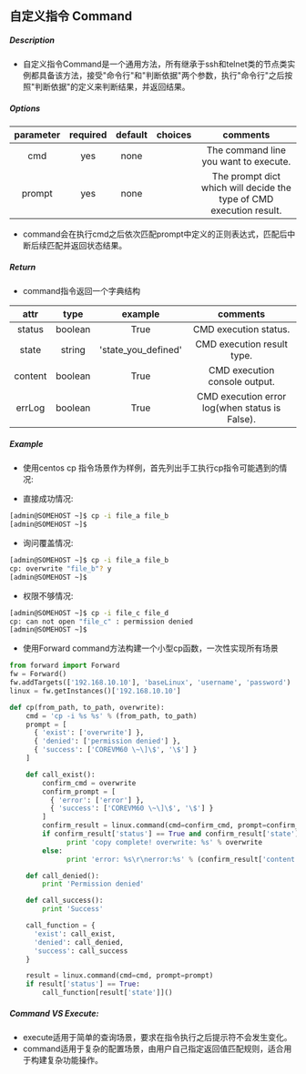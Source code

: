 ## 自定义指令 Command

##### Description

* 自定义指令Command是一个通用方法，所有继承于ssh和telnet类的节点类实例都具备该方法，接受"命令行"和"判断依据"两个参数，执行"命令行"之后按照"判断依据"的定义来判断结果，并返回结果。

##### Options

| parameter | required | default | choices | comments |
|:--:|:--:|:--:|:--:|:--:|
| cmd | yes | none |  | The command line you want to execute. |
| prompt | yes | none |  | The prompt dict which will decide the type of CMD execution result. |

* command会在执行cmd之后依次匹配prompt中定义的正则表达式，匹配后中断后续匹配并返回状态结果。

##### Return

* command指令返回一个字典结构

| attr | type | example | comments |
|:--:|:--:|:--:|:--:|
| status | boolean | True | CMD execution status. |
| state | string | 'state_you_defined' | CMD execution result type. |
| content | boolean | True | CMD execution console output. |
| errLog | boolean | True | CMD execution error log(when status is False). |

##### Example

* 使用centos cp 指令场景作为样例，首先列出手工执行cp指令可能遇到的情况:

* 直接成功情况:

```Bash
[admin@SOMEHOST ~]$ cp -i file_a file_b
[admin@SOMEHOST ~]$
```

* 询问覆盖情况:

```Bash
[admin@SOMEHOST ~]$ cp -i file_a file_b
cp: overwrite "file_b"? y
[admin@SOMEHOST ~]$
```

* 权限不够情况:

```Bash
[admin@SOMEHOST ~]$ cp -i file_c file_d
cp: can not open "file_c" : permission denied
[admin@SOMEHOST ~]$
```

* 使用Forward command方法构建一个小型cp函数，一次性实现所有场景

```Python
from forward import Forward
fw = Forward()
fw.addTargets(['192.168.10.10'], 'baseLinux', 'username', 'password')
linux = fw.getInstances()['192.168.10.10']

def cp(from_path, to_path, overwrite):
    cmd = 'cp -i %s %s' % (from_path, to_path)
    prompt = [
      { 'exist': ['overwrite'] },
      { 'denied': ['permission denied'] },
      { 'success': ['COREVM60 \~\]\$', '\$'] }
    ]

    def call_exist():
        confirm_cmd = overwrite
        confirm_prompt = [
          { 'error': ['error'] },
          { 'success': ['COREVM60 \~\]\$', '\$'] }
        ]
        confirm_result = linux.command(cmd=confirm_cmd, prompt=confirm_prompt)
      	if confirm_result['status'] == True and confirm_result['state'] == 'success':
      		  print 'copy complete! overwrite: %s' % overwrite
      	else:
      		  print 'error: %s\r\nerror:%s' % (confirm_result['content'], confirm_result['errLog'])

    def call_denied():
        print 'Permission denied'

    def call_success():
        print 'Success'

    call_function = {
      'exist': call_exist,
      'denied': call_denied,
      'success': call_success
    }

    result = linux.command(cmd=cmd, prompt=prompt)
    if result['status'] == True:
      	call_function[result['state']]()
```

##### Command VS Execute:

* execute适用于简单的查询场景，要求在指令执行之后提示符不会发生变化。
* command适用于复杂的配置场景，由用户自己指定返回值匹配规则，适合用于构建复杂功能操作。
